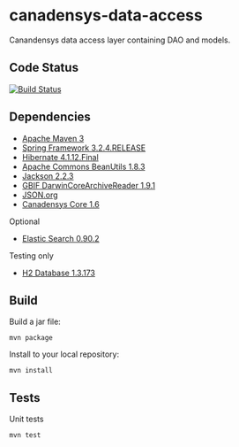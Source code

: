 canadensys-data-access
======================

Canandensys data access layer containing DAO and models.

Code Status
-----------
[![Build Status](https://travis-ci.org/Canadensys/canadensys-data-access.png)](https://travis-ci.org/Canadensys/canadensys-data-access)

Dependencies
------------
* [Apache Maven 3](http://maven.apache.org/)
* [Spring Framework 3.2.4.RELEASE](http://www.springsource.org/spring-framework)
* [Hibernate 4.1.12.Final](http://www.hibernate.org/)
* [Apache Commons BeanUtils 1.8.3](http://commons.apache.org/beanutils/)
* [Jackson 2.2.3](http://wiki.fasterxml.com/JacksonHome)
* [GBIF DarwinCoreArchiveReader 1.9.1](http://code.google.com/p/darwincore/wiki/DarwinCoreArchiveReader)
* [JSON.org](http://www.json.org/java/)
* [Canadensys Core 1.6](https://github.com/Canadensys/canadensys-core)

Optional
* [Elastic Search 0.90.2](http://www.elasticsearch.org/)

Testing only
* [H2 Database 1.3.173](http://www.h2database.com)

Build
-----
Build a jar file:
```
mvn package
```
Install to your local repository:
```
mvn install
```

Tests
-----
Unit tests
```
mvn test
```